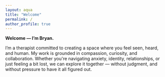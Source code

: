 ```yaml
---
layout: aqua
title: "Welcome"
permalink: /
author_profile: true
---
```


**Welcome — I’m Bryan.**

I’m a therapist committed to creating a space where you feel seen, heard, and human. My work is grounded in compassion, curiosity, and collaboration. Whether you're navigating anxiety, identity, relationships, or just feeling a bit lost, we can explore it together — without judgment, and without pressure to have it all figured out.
